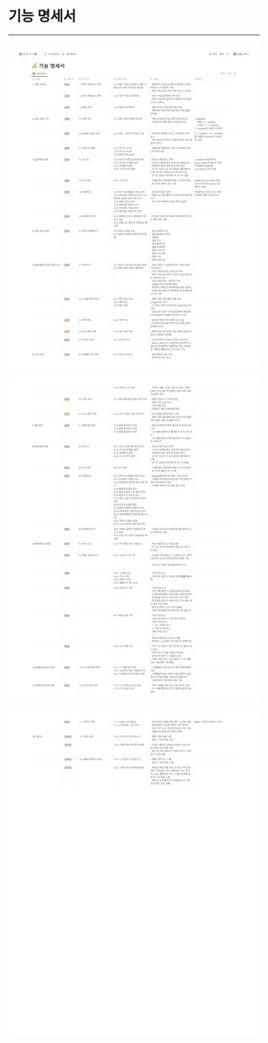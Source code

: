 # 기능 명세서

---

![](../../exec/readme_imgs/6%ED%8C%80_%EA%B8%B0%EB%8A%A5%EB%AA%85%EC%84%B8%EC%84%9C/6%ED%8C%80_%EA%B8%B0%EB%8A%A5%EB%AA%85%EC%84%B8%EC%84%9C_page-0001.jpg)

![](../../exec/readme_imgs/6%ED%8C%80_%EA%B8%B0%EB%8A%A5%EB%AA%85%EC%84%B8%EC%84%9C/6%ED%8C%80_%EA%B8%B0%EB%8A%A5%EB%AA%85%EC%84%B8%EC%84%9C_page-0002.jpg)

![](../../exec/readme_imgs/6%ED%8C%80_%EA%B8%B0%EB%8A%A5%EB%AA%85%EC%84%B8%EC%84%9C/6%ED%8C%80_%EA%B8%B0%EB%8A%A5%EB%AA%85%EC%84%B8%EC%84%9C_page-0003.jpg)